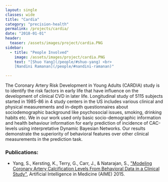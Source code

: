 ```yaml
---
layout: single
classes: wide
title: "Cardia"
category: "precision-health"
permalink: /projects/cardia/
date: "2018-01-01"
header:
  teaser: /assets/images/project/cardia.PNG
sidebar:
  - title: "People Involved"
    image: /assets/images/project/cardia.PNG
    text: "[Shuo Yang](/people/#shuo-yang) <br>
    [Nandini Ramanan](/people/#nandini-ramanan)"

---
```


The Coronary Artery Risk Development in Young Adults (CARDIA) study is to identify the risk factors in early life that have influence on the development of clinical CVD in later life. Longitudinal study of 5115 subjects started in 1985-86 in 4 study centers in the US includes various clinical and physical measurements and in-depth questionnaires about sociodemographic background like psychosocial issues, smoking, drinking habits etc. We in our work used only basic socio-demographic information and health behaviour information for early prediction of incidence of CAC-levels using interpretative Dynamic Bayesian Networks. Our results demonstrate the superiority of behavioral features over other clinical measurements in the prediction task.

### Publications:
* Yang, S., Kersting, K., Terry, G., Carr, J., & Natarajan, S., ["Modeling Coronary Artery Calcification Levels From Behavioral Data in a Clinical Study"](http://utdallas.edu/~sxn177430/Papers/CardiaDBN.pdf), Artificial Intelligence in Medicine (AIME) 2015.
